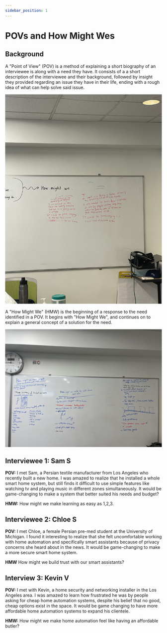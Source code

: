 ```yaml
---
sidebar_position: 1
---
```


# POVs and How Might Wes 

## Background

A "Point of View" (POV) is a method of explaining a short biography of an interviewee is along with a need they have. It consists of a a short description of the interviewee and their background, followed by insight they provided regarding an issue they have in their life, ending with a rough idea of what can help solve said issue.

![POV Brainstorming](/img/pov/pov.jpeg)

A "How Might We" (HMW) is the beginning of a response to the need identified in a POV. It begins with "How Might We", and continues on to explain a general concept of a solution for the need. 

![HMW Brainstorming](/img/pov/hmw.jpeg)

## Interviewee 1: Sam S

**POV:** I met Sam, a Persian textile manufacturer from Los Angeles who recently built a new home. I was amazed to realize that he installed a whole smart home system, but still finds it difficult to use simple features like watching tv and playing music in different zones simultaneously. It would be game-changing to make a system that better suited his needs and budget? 

**HMW:** How might we make learning as easy as 1,2,3. 

## Interviewee 2: Chloe S

**POV:** I met Chloe, a female Persian pre-med student at the University of Michigan. I found it interesting to realize that she felt uncomfortable working with home automation and specifically smart assistants because of privacy concerns she heard about in the news. It would be game-changing to make a more secure smart home system.

**HMW** How might we build trust with our smart assistants?

## Interview 3: Kevin V

**POV:** I met with Kevin, a home security and networking installer in the Los Angeles area. I was amazed to learn how frustrated he was by people asking for cheap home automation systems, despite his belief that no good, cheap options exist in the space. It would be game changing to have more affordable home automation systems to expand his clientele. 

**HMW:** How might we make home automation feel like having an affordable butler? 
